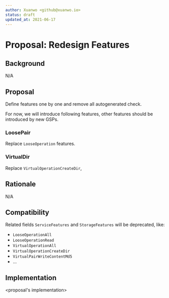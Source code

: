 ```yaml
---
author: Xuanwo <github@xuanwo.io>
status: draft
updated_at: 2021-06-17
---
```


# Proposal: Redesign Features

## Background

N/A

## Proposal

Define features one by one and remove all autogenerated check.

For now, we will introduce following features, other features should be introduced by new GSPs.

### LoosePair

Replace `LooseOperation` features.

### VirtualDir

Replace `VirtualOperationCreateDir`,

## Rationale

N/A

## Compatibility

Related fields `ServiceFeatures` and `StorageFeatures` will be deprecated, like:

- `LooseOperationAll`
- `LooseOperationRead`
- `VirtualOperationAll`
- `VirtualOperationCreateDir`
- `VirtualPairWriteContentMd5`
- ...

## Implementation

<proposal's implementation>